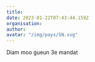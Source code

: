```yaml
---
title: 
date: 2023-01-22T07:43:44.159Z
organisation: 
author: 
avatar: "/img/pays/SN.svg"
---
```


Diam moo gueun 3e mandat 